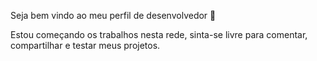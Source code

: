 Seja bem vindo ao meu perfil de desenvolvedor 👋

Estou começando os trabalhos nesta rede, sinta-se livre para comentar, compartilhar e testar meus projetos.

<!--
**franciskenji/franciskenji** is a ✨ _special_ ✨ repository because its `README.md` (this file) appears on your GitHub profile.

Here are some ideas to get you started:

- 🔭 I’m currently working on ...
- 🌱 I’m currently learning ...
- 👯 I’m looking to collaborate on ...
- 🤔 I’m looking for help with ...
- 💬 Ask me about ...
- 📫 How to reach me: ...
- 😄 Pronouns: ...
- ⚡ Fun fact: ...
-->
